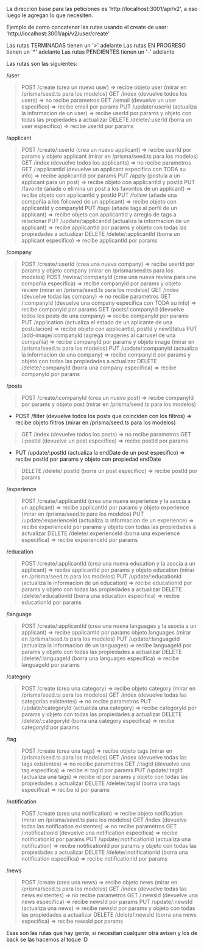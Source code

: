La direccion base para las peticiones es 'http://localhost:3001/api/v2', a eso luego le agregan lo que necesiten.

Ejemplo de como concatenar las rutas usando el create de user: 'http://localhost:3001/api/v2/user/create'

Las rutas TERMINADAS tienen un '>' adelante
Las rutas EN PROGRESO tienen un '*' adelante
Las rutas PENDIENTES tienen un '-' adelante

Las rutas son las siguientes:

/user

>   POST    /create                 (crea un nuevo user)                                      => recibe objeto user (mirar en /prisma/seed.ts para los modelos)
>   GET     /index                  (devuelve todos los users)                                => no recibe parametros
>   GET     /:email                 (devuelve un user especifico)                             => recibe email por params
>   PUT     /update/:userId         (actualiza la informacion de un user)                     => recibe userId por params y objeto con todas las propiedades a actualizar
>   DELETE  /delete/:userId         (borra un user especifico)                                => recibe userId por params


/applicant

>   POST    /create/:userId         (crea un nuevo applicant)                                 => recibe userId por params y objeto applicant (mirar en /prisma/seed.ts para los modelos)
>   GET     /index                  (devuelve todos los applicants)                           => no recibe parametros
>   GET     /:applicantId           (devuelve un applicant especifico con TODA su info)       => recibe applicantId por params
>   PUT     /apply                  (postula a un applicant para un post)                     => recibe objeto con applicantId y postId
>   PUT     /favorite		        (añade o elimina un post a los favoritos de un applicant) => recibe objeto con applicantId y postId
>   PUT     /follow                 (añade una compañia a los followed de un applicant)       => recibe objeto con applicantId y companyId
>   PUT     /tags                   (añade tags al perfil de un applicant)                    => recibe objeto con applicantId y arreglo de tags a relacionar
>   PUT     /update/:applicantId    (actualiza la informacion de un applicant)                => recibe applicantId por params y objeto con todas las propiedades a actualizar
>   DELETE  /delete/:applicantId    (borra un applicant especifico)                           => recibe applicantId por params


/company

>   POST    /create/:userId         (crea una nueva company)                                  => recibe userId por params y objeto company (mirar en /prisma/seed.ts para los modelos)
>   POST    /review/:companyId      (crea una nueva review para una compañia especifica)      => recibe companyId por params y objeto review (mirar en /prisma/seed.ts para los modelos) 
>   GET     /index                  (devuelve todas las company)                              => no recibe parametros
>   GET     /:companyId             (devuelve una company especifica con TODA su info)        => recibe companyId por params
>   GET     /posts/:companyId       (devuelve todos los posts de una company)                 => recibe companyId por params
>   PUT     /application            (actualiza el estado de un aplicante de una postulacion)  => recibe objeto con applicantId, postId y newStatus
>   PUT     /add-image/:companyId   (agrega imagenes al carrusel de una compañia)             => recibe companyId por params y objeto image (mirar en /prisma/seed.ts para los modelos)
>   PUT     /update/:companyId      (actualiza la informacion de una company)                 => recibe companyId por params y objeto con todas las propiedades a actualizar
>   DELETE  /delete/:companyId      (borra una company especifica)                            => recibe companyId por params


/posts

>   POST    /create/:companyId      (crea un nuevo post)                                      => recibe companyId por params y objeto post (mirar en /prisma/seed.ts para los modelos)
*   POST    /filter                 (devuelve todos los posts que coinciden con los filtros)  => recibe objeto filtros (mirar en /prisma/seed.ts para los modelos)
>   GET     /index                  (devuelve todos los posts)                                => no recibe parametros
>   GET     /:postId                (devuelve un post especifico)                             => recibe postId por params
*   PUT     /update/:postId         (actualiza la endDate de un post especifico)              => recibe postId por params y objeto con propiedad endDate
>   DELETE  /delete/:postId         (borra un post especifico)                                => recibe postId por params


/experience

>   POST    /create/:applicantId    (crea una nueva experience y la asocia a un applicant)    => recibe applicantId por params y objeto experience (mirar en /prisma/seed.ts para los modelos)
>   PUT     /update/:experienceId   (actualiza la informacion de un experience)               => recibe experienceId por params y objeto con todas las propiedades a actualizar
>   DELETE  /delete/:experienceId   (borra una experience especifica)                         => recibe experienceId por params


/education

>   POST    /create/:applicantId    (crea una nueva education y la asocia a un applicant)     => recibe applicantId por params y objeto education (mirar en /prisma/seed.ts para los modelos)
>   PUT     /update/:educationId    (actualiza la informacion de un education)                => recibe educationId por params y objeto con todas las propiedades a actualizar
>   DELETE  /delete/:educationId    (borra una education especifica)                          => recibe educationId por params


/language

>   POST    /create/:applicantId    (crea una nueva languages y la asocia a un applicant)     => recibe applicantId por params objeto languages (mirar en /prisma/seed.ts para los modelos)
>   PUT     /update/:languageId     (actualiza la informacion de un languages)                => recibe languageId por params y objeto con todas las propiedades a actualizar
>   DELETE  /delete/:languageId     (borra una languages especifica)                          => recibe languageId por params


/category

>   POST    /create                 (crea una category)                                       => recibe objeto category (mirar en /prisma/seed.ts para los modelos)
>   GET     /index                  (devuelve todas las categorias existentes)                => no recibe parametros
>   PUT     /update/:categoryId     (actualiza una category)                                  => recibe categoryId por params y objeto con todas las propiedades a actualizar
>   DELETE  /delete/:categoryId     (borra una category especifica)                           => recibe categoryId por params


/tag

>   POST    /create                 (crea una tags)                                           => recibe objeto tags (mirar en /prisma/seed.ts para los modelos)
>   GET     /index                  (devuelve todas las tags existentes)                      => no recibe parametros
>   GET     /:tagId                 (devuelve una tag especifica)                             => recibe el tagId por params
>   PUT     /update/:tagId          (actualiza una tags)                                      => recibe id por params y objeto con todas las propiedades a actualizar
>   DELETE  /delete/:tagId          (borra una tags especifica)                               => recibe id por params


/notification

>   POST    /create                 (crea una notification)                                   => recibe objeto notification (mirar en /prisma/seed.ts para los modelos)
>   GET     /index                  (devuelve todas las notification existentes)              => no recibe parametros
>   GET     /:notificationId        (devuelve una notification especifica)                    => recibe notificationId por params
>   PUT     /update/:notificationId (actualiza una notification)                              => recibe notificationId por params y objeto con todas las propiedades a actualizar
>   DELETE  /delete/:notificationId (borra una notification especifica)                       => recibe notificationId por params


<!-- /notification/types

>   POST    /create                 (crea un notification-type)                               => recibe objeto notification (mirar en /prisma/seed.ts para los modelos)
>   GET     /index                  (devuelve todos los notification-types existentes)        => no recibe parametros
>   PUT     /update/:typeId         (actualiza un notification-type)                          => recibe id por params y objeto con todas las propiedades a actualizar
>   DELETE  /delete/:typeId         (borra un notification-type especifico)                   => recibe id por params  -->


/news

>   POST    /create                 (crea una news)                                           => recibe objeto news (mirar en /prisma/seed.ts para los modelos)
>   GET     /index                  (devuelve todas las news existentes)                      => no recibe parametros
>   GET     /:newsId                (devuelve una news especifica)                            => recibe newsId por params
>   PUT     /update/:newsId         (actualiza una news)                                      => recibe newsId por params y objeto con todas las propiedades a actualizar
>   DELETE  /delete/:newsId         (borra una news especifica)                               => recibe newsId por params


Esas son las rutas que hay gente, si necesitan cualquier otra avisen y los de back se las hacemos al toque :D
